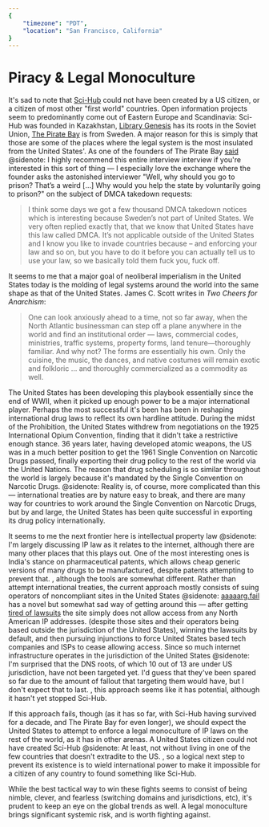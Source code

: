 ```yaml
---
{
	"timezone": "PDT",
	"location": "San Francisco, California"
}
---
```

# Piracy & Legal Monoculture

It's sad to note that [Sci-Hub](https://en.wikipedia.org/wiki/Sci-Hub) could not have been created by a US citizen, or a citizen of most other "first world" countries. Open information projects seem to predominantly come out of Eastern Europe and Scandinavia: Sci-Hub was founded in Kazakhstan, [Library Genesis](https://en.wikipedia.org/wiki/Library_Genesis) has its roots in the Soviet Union, [The Pirate Bay](https://en.wikipedia.org/wiki/The_Pirate_Bay) is from Sweden. A major reason for this is simply that those are some of the places where the legal system is the most insulated from the United States'. As one of the founders of The Pirate Bay [said](https://darknetdiaries.com/transcript/92/)
@sidenote: I highly recommend this entire interview interview if you're interested in this sort of thing — I especially love the exchange where the founder asks the astonished interviewer "Well, why should you go to prison? That’s a weird […] Why would you help the state by voluntarily going to prison?"
on the subject of DMCA takedown requests:

> I think some days we got a few thousand DMCA takedown notices which is interesting because Sweden’s not part of United States.  We very often replied exactly that, that we know that United States have this law called DMCA.  It’s not applicable outside of the United States and I know you like to invade countries because – and enforcing your law and so on, but you have to do it before you can actually tell us to use your law, so we basically told them fuck you, fuck off.

It seems to me that a major goal of neoliberal imperialism in the United States today is the molding of legal systems around the world into the same shape as that of the United States. James C. Scott writes in *Two Cheers for Anarchism*:

> One can look anxiously ahead to a time, not so far away, when the North Atlantic businessman can step off a plane anywhere in the world and find an institutional order — laws, commercial codes, ministries, traffic systems, property forms, land tenure—thoroughly familiar. And why not? The forms are essentially his own. Only the cuisine, the music, the dances, and native costumes will remain exotic and folkloric … and thoroughly commercialized as a commodity as well.

The United States has been developing this playbook essentially since the end of WWII, when it picked up enough power to be a major international player. Perhaps the most successful it's been has been in reshaping international drug laws to reflect its own hardline attitude. During the midst of the Prohibition, the United States withdrew from negotiations on the 1925 International Opium Convention, finding that it didn't take a restrictive enough stance. 36 years later, having developed atomic weapons, the US was in a much better position to get the 1961 Single Convention on Narcotic Drugs passed, finally exporting their drug policy to the rest of the world via the United Nations. The reason that drug scheduling is so similar throughout the world is largely because it's mandated by the Single Convention on Narcotic Drugs.
@sidenote: Reality is, of course, more complicated than this — international treaties are by nature easy to break, and there are many way for countries to work around the Single Convention on Narcotic Drugs, but by and large, the United States has been quite successful in exporting its drug policy internationally.

It seems to me the next frontier here is intellectual property law
@sidenote: I'm largely discussing IP law as it relates to the internet, although there are many other places that this plays out. One of the most interesting ones is India's stance on pharmaceutical patents, which allows cheap generic versions of many drugs to be manufactured, despite patents attempting to prevent that.
, although the tools are somewhat different. Rather than attempt international treaties, the current approach mostly consists of suing operators of noncompliant sites in the United States
@sidenote: [aaaaarg.fail](http://aaaaarg.fail/) has a novel but somewhat sad way of getting around this — after getting [tired of lawsuits](https://scroll.in/article/802182/pirates-in-our-public-library-why-indian-scholars-are-closely-watching-a-court-case-in-quebec) the site simply does not allow access from any North American IP addresses.
(despite those sites and their operators being based outside the jurisdiction of the United States), winning the lawsuits by default, and then pursuing injunctions to force United States based tech companies and ISPs to cease allowing access. Since so much internet infrastructure operates in the jurisdiction of the United States
@sidenote: I'm surprised that the DNS roots, of which 10 out of 13 are under US jurisdiction, have not been targeted yet. I'd guess that they've been spared so far due to the amount of fallout that targeting them would have, but I don't expect that to last.
, this approach seems like it has potential, although it hasn't yet stopped Sci-Hub.

If this approach fails, though (as it has so far, with Sci-Hub having survived for a decade, and The Pirate Bay for even longer), we should expect the United States to attempt to enforce a legal monoculture of IP laws on the rest of the world, as it has in other arenas. A United States citizen could not have created Sci-Hub
@sidenote: At least, not without living in one of the few countries that doesn't extradite to the US.
, so a logical next step to prevent its existence is to wield international power to make it impossible for a citizen of any country to found something like Sci-Hub.

While the best tactical way to win these fights seems to consist of being nimble, clever, and fearless (switching domains and jurisdictions, etc), it's prudent to keep an eye on the global trends as well. A legal monoculture brings significant systemic risk, and is worth fighting against.
